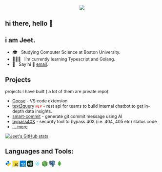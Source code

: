 <div id="header" align="center">
  <img src="https://media.giphy.com/media/hRRM9D2wGVuxOz1RmZ/giphy.gif" width="200"/>
</div>

## hi there, hello 👋

## i am Jeet.

- 🎓 &nbsp; Studying Computer Science at Boston University.
- 👨🏽‍💻 &nbsp; I’m currently learning Typescript and Golang.
- 💬 &nbsp; Say hi 👋 [email](mailto:iamsubhajit.d@gmail.com). 

## Projects
projects I have built ( a lot of them are private repo):

- [Goose]() - VS code extension 
- [text2query](https://github.com/0verread/text2query) <code style="color : red">*WIP*</code> - rest api for teams to build internal chatbot to get in-depth data insights. 
- [smart-commit](https://github.com/0verread/smart-commit) - generate git commit message using AI
- [bypass40X](https://github.com/0verread/bypass40X) - security tool to bypass 40X (i.e. 404, 405 etc) status code
- [... more]()

[![Jeet's GitHub stats](https://github-readme-stats.vercel.app/api?username=0verread)](https://github.com/anuraghazra/github-readme-stats)



## Languages and Tools:
<code><img height="20" src="https://raw.githubusercontent.com/0verread/0verread/main/assets/python.svg"></code>
<code><img height="20" src="https://raw.githubusercontent.com/github/explore/master/topics/javascript/javascript.png"/></code>
<code><img height="20" src="https://raw.githubusercontent.com/github/explore/master/topics/typescript/typescript.png"/></code>
<code><img height="20" src="https://raw.githubusercontent.com/0verread/0verread/main/assets/Django.svg"></code>
<code><img height="20" src="https://raw.githubusercontent.com/github/explore/master/topics/react/react.png"/></code>
<code><img height="20" src="https://raw.githubusercontent.com/github/explore/master/topics/nodejs/nodejs.png"/></code>
<code><img height="20" src="https://raw.githubusercontent.com/github/explore/master/topics/postgresql/postgresql.png"></code>
<code><img height="20" src="https://raw.githubusercontent.com/0verread/0verread/main/assets/mongodb.svg"></code>

